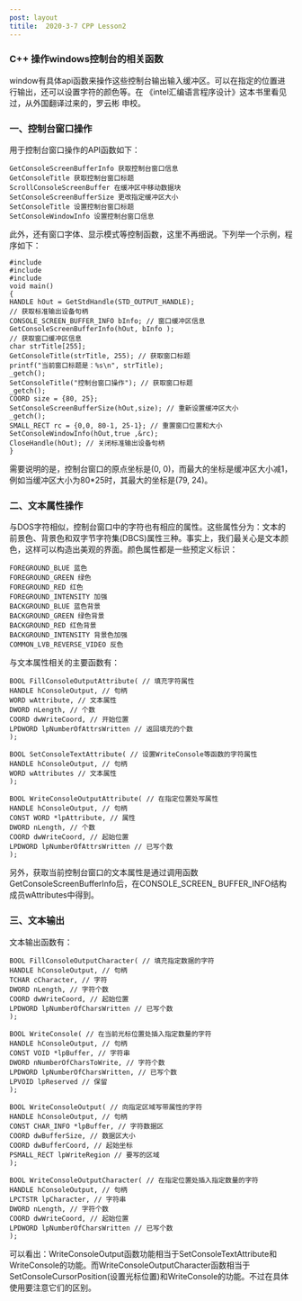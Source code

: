 ```yaml
---
post: layout
titile:  2020-3-7 CPP Lesson2
---
```

### C++ 操作windows控制台的相关函数
window有具体api函数来操作这些控制台输出输入缓冲区。可以在指定的位置进行输出，还可以设置字符的颜色等。在 《intel汇编语言程序设计》这本书里看见过，从外国翻译过来的，罗云彬 申校。


### 一、控制台窗口操作

用于控制台窗口操作的API函数如下：

	GetConsoleScreenBufferInfo 获取控制台窗口信息
	GetConsoleTitle 获取控制台窗口标题
	ScrollConsoleScreenBuffer 在缓冲区中移动数据块
	SetConsoleScreenBufferSize 更改指定缓冲区大小
	SetConsoleTitle 设置控制台窗口标题
	SetConsoleWindowInfo 设置控制台窗口信息
此外，还有窗口字体、显示模式等控制函数，这里不再细说。下列举一个示例，程序如下：

	#include
	#include
	#include
	void main()
	{
	HANDLE hOut = GetStdHandle(STD_OUTPUT_HANDLE);
	// 获取标准输出设备句柄
	CONSOLE_SCREEN_BUFFER_INFO bInfo; // 窗口缓冲区信息
	GetConsoleScreenBufferInfo(hOut, bInfo );
	// 获取窗口缓冲区信息
	char strTitle[255];
	GetConsoleTitle(strTitle, 255); // 获取窗口标题
	printf("当前窗口标题是：%s\n", strTitle);
	_getch();
	SetConsoleTitle("控制台窗口操作"); // 获取窗口标题
	_getch();
	COORD size = {80, 25};
	SetConsoleScreenBufferSize(hOut,size); // 重新设置缓冲区大小
	_getch();
	SMALL_RECT rc = {0,0, 80-1, 25-1}; // 重置窗口位置和大小
	SetConsoleWindowInfo(hOut,true ,&rc);
	CloseHandle(hOut); // 关闭标准输出设备句柄
	}
需要说明的是，控制台窗口的原点坐标是(0, 0)，而最大的坐标是缓冲区大小减1，例如当缓冲区大小为80*25时，其最大的坐标是(79, 24)。


### 二、文本属性操作

与DOS字符相似，控制台窗口中的字符也有相应的属性。这些属性分为：文本的前景色、背景色和双字节字符集(DBCS)属性三种。事实上，我们最关心是文本颜色，这样可以构造出美观的界面。颜色属性都是一些预定义标识：

	FOREGROUND_BLUE 蓝色
	FOREGROUND_GREEN 绿色
	FOREGROUND_RED 红色
	FOREGROUND_INTENSITY 加强
	BACKGROUND_BLUE 蓝色背景
	BACKGROUND_GREEN 绿色背景
	BACKGROUND_RED 红色背景
	BACKGROUND_INTENSITY 背景色加强
	COMMON_LVB_REVERSE_VIDEO 反色

与文本属性相关的主要函数有：

	BOOL FillConsoleOutputAttribute( // 填充字符属性
	HANDLE hConsoleOutput, // 句柄
	WORD wAttribute, // 文本属性
	DWORD nLength, // 个数
	COORD dwWriteCoord, // 开始位置
	LPDWORD lpNumberOfAttrsWritten // 返回填充的个数
	);

	BOOL SetConsoleTextAttribute( // 设置WriteConsole等函数的字符属性
	HANDLE hConsoleOutput, // 句柄
	WORD wAttributes // 文本属性
	);

	BOOL WriteConsoleOutputAttribute( // 在指定位置处写属性
	HANDLE hConsoleOutput, // 句柄
	CONST WORD *lpAttribute, // 属性
	DWORD nLength, // 个数
	COORD dwWriteCoord, // 起始位置
	LPDWORD lpNumberOfAttrsWritten // 已写个数
	);
另外，获取当前控制台窗口的文本属性是通过调用函数GetConsoleScreenBufferInfo后，在CONSOLE_SCREEN_ BUFFER_INFO结构成员wAttributes中得到。

### 三、文本输出

文本输出函数有：

	BOOL FillConsoleOutputCharacter( // 填充指定数据的字符
	HANDLE hConsoleOutput, // 句柄
	TCHAR cCharacter, // 字符
	DWORD nLength, // 字符个数
	COORD dwWriteCoord, // 起始位置
	LPDWORD lpNumberOfCharsWritten // 已写个数
	);

	BOOL WriteConsole( // 在当前光标位置处插入指定数量的字符
	HANDLE hConsoleOutput, // 句柄
	CONST VOID *lpBuffer, // 字符串
	DWORD nNumberOfCharsToWrite, // 字符个数
	LPDWORD lpNumberOfCharsWritten, // 已写个数
	LPVOID lpReserved // 保留
	);

	BOOL WriteConsoleOutput( // 向指定区域写带属性的字符
	HANDLE hConsoleOutput, // 句柄
	CONST CHAR_INFO *lpBuffer, // 字符数据区
	COORD dwBufferSize, // 数据区大小
	COORD dwBufferCoord, // 起始坐标
	PSMALL_RECT lpWriteRegion // 要写的区域
	);

	BOOL WriteConsoleOutputCharacter( // 在指定位置处插入指定数量的字符
	HANDLE hConsoleOutput, // 句柄
	LPCTSTR lpCharacter, // 字符串
	DWORD nLength, // 字符个数
	COORD dwWriteCoord, // 起始位置
	LPDWORD lpNumberOfCharsWritten // 已写个数
	);

可以看出：WriteConsoleOutput函数功能相当于SetConsoleTextAttribute和WriteConsole的功能。而WriteConsoleOutputCharacter函数相当于SetConsoleCursorPosition(设置光标位置)和WriteConsole的功能。不过在具体使用要注意它们的区别。
